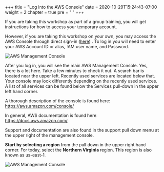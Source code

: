 +++
title = "Log Into the AWS Console"
date = 2020-10-29T15:24:43-07:00
weight = 2
chapter = true
pre = "<b> </b>"
+++

If you are taking this workshop as part of a group training, you will get
instructions for how to access your temporary account. 

However, if you are taking this workshop on your own, you may
access the AWS Console through direct sign-in
([here](https://signin.aws.amazon.com/console)) . To log in you will need to enter your AWS Account ID or
alias, IAM user name, and Password.


![AWS Management Console](/images/hpc-aws-parallelcluster-workshop/login.png)

After you log in, you will see the main AWS Management Console. Yes,
there is a lot here. Take a few minutes to check it out. A search bar is located near the upper left. Recently used services are located below that. Your console may look differently depending on the recently used services. A list of all services can be found below the Services pull-down in the upper left hand corner.

A thorough description of the console is found here:
https://aws.amazon.com/console/

In general, AWS documentation is found here:
https://docs.aws.amazon.com/

Support and documentation are also found in the support pull down menu at the upper right of the management console.

**Start by selecting a region** from the pull down in the upper right hand corner. For today, select the **Northern Virginia** region. This region is also known as us-east-1.

![AWS Management Console](/images/hpc-aws-parallelcluster-workshop/aws-console.png)
